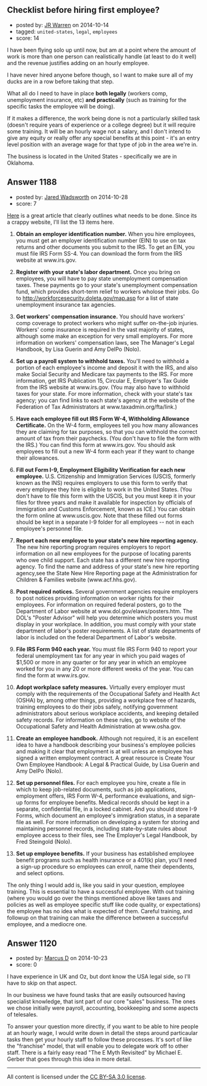 ## Checklist before hiring first employee?

- posted by: [JR Warren](https://stackexchange.com/users/1866317/jr-warren) on 2014-10-14
- tagged: `united-states`, `legal`, `employees`
- score: 14

I have been flying solo up until now, but am at a point where the amount of work is more than one person can realistically handle (at least to do it well) and the revenue justifies adding on an hourly employee.

I have never hired anyone before though, so I want to make sure all of my ducks are in a row before taking that step.

What all do I need to have in place **both legally** (workers comp, unemployment insurance, etc) **and practically** (such as training for the specific tasks the employee will be doing).


If it makes a difference, the work being done is not a particularly skilled task (doesn't require years of experience or a college degree) but it will require some training. It will be an hourly wage not a salary, and I don't intend to give any equity or really offer any special benefits at this point - it's an entry level position with an average wage for that type of job in the area we're in.

The business is located in the United States - specifically we are in Oklahoma. 


## Answer 1188

- posted by: [Jared Wadsworth](https://stackexchange.com/users/5056044/jared-wadsworth) on 2014-10-28
- score: 7

<p><a href="http://www.nolo.com/legal-encyclopedia/hiring-first-employee-13-things-29463.html">Here</a> is a great article that clearly outlines what needs to be done. Since its a crappy website, I'll list the 13 items here.</p>

<ol>
<li><p><strong>Obtain an employer identification number.</strong>
When you hire employees, you must get an employer identification number (EIN) to use on tax returns and other documents you submit to the IRS. To get an EIN, you must file IRS Form SS-4. You can download the form from the IRS website at www.irs.gov.</p></li>
<li><p><strong>Register with your state's labor department.</strong>
Once you bring on employees, you will have to pay state unemployment compensation taxes. These payments go to your state's unemployment compensation fund, which provides short-term relief to workers wholose their jobs. Go to <a href="http://workforcesecurity.doleta.gov/map.asp">http://workforcesecurity.doleta.gov/map.asp</a> for a list of state unemployment insurance tax agencies.</p></li>
<li><p><strong>Get workers' compensation insurance.</strong>
You should have workers' comp coverage to protect workers who might suffer on-the-job injuries. Workers' comp insurance is required in the vast majority of states, although some make an exception for very small employers. For more information on workers' compensation laws, see The Manager's Legal Handbook, by Lisa Guerin and Amy DelPo (Nolo).</p></li>
<li><p><strong>Set up a payroll system to withhold taxes.</strong>
You'll need to withhold a portion of each employee's income and deposit it with the IRS, and also make Social Security and Medicare tax payments to the IRS. For more information, get IRS Publication 15, Circular E, Employer's Tax Guide from the IRS website at www.irs.gov. (You may also have to withhold taxes for your state. For more information, check with your state's tax agency; you can find links to each state's agency at the website of the Federation of Tax Administrators at www.taxadmin.org/fta/link.)</p></li>
<li><p><strong>Have each employee fill out IRS Form W-4, Withholding Allowance Certificate.</strong>
On the W-4 form, employees tell you how many allowances they are claiming for tax purposes, so that you can withhold the correct amount of tax from their paychecks. (You don't have to file the form with the IRS.) You can find this form at www.irs.gov. You should ask employees to fill out a new W-4 form each year if they want to change their allowances.</p></li>
<li><p><strong>Fill out Form I-9, Employment Eligibility Verification for each new employee.</strong>
U.S. Citizenship and Immigration Services (USCIS, formerly known as the INS) requires employers to use this form to verify that every employee they hire is eligible to work in the United States. (You don't have to file this form with the USCIS, but you must keep it in your files for three years and make it available for inspection by officials of Immigration and Customs Enforcement, known as ICE.) You can obtain the form online at www.uscis.gov. Note that these filled out forms should be kept in a separate I-9 folder for all employees -- not in each employee's personnel file.</p></li>
<li><p><strong>Report each new employee to your state's new hire reporting agency.</strong>
The new hire reporting program requires employers to report information on all new employees for the purpose of locating parents who owe child support. Each state has a different new hire reporting agency. To find the name and address of your state's new hire reporting agency,see the State New Hire Reporting page at the Administration for Children &amp; Families website (www.acf.hhs.gov).</p></li>
<li><p><strong>Post required notices.</strong>
Several government agencies require employers to post notices providing information on worker rights for their employees. For information on required federal posters, go to the Department of Labor website at www.dol.gov/elaws/posters.htm. The DOL's "Poster Advisor" will help you determine which posters you must display in your workplace. In addition, you must comply with your state department of labor's poster requirements. A list of state departments of labor is included on the federal Department of Labor's website.</p></li>
<li><p><strong>File IRS Form 940 each year.</strong>
You must file IRS Form 940 to report your federal unemployment tax for any year in which you paid wages of $1,500 or more in any quarter or for any year in which an employee worked for you in any 20 or more different weeks of the year. You can find the form at www.irs.gov.</p></li>
<li><p><strong>Adopt workplace safety measures.</strong>
Virtually every employer must comply with the requirements of the Occupational Safety and Health Act (OSHA) by, among other things, providing a workplace free of hazards, training employees to do their jobs safely, notifying government administrators about serious workplace accidents, and keeping detailed safety records. For information on these rules, go to website of the Occupational Safety and Health Administration at www.osha.gov.</p></li>
<li><p><strong>Create an employee handbook.</strong>
Although not required, it is an excellent idea to have a handbook describing your business's employee policies and making it clear that employment is at will unless an employee has signed a written employment contract. A great resource is Create Your Own Employee Handbook: A Legal &amp; Practical Guide, by Lisa Guerin and Amy DelPo (Nolo).</p></li>
<li><p><strong>Set up personnel files.</strong>
For each employee you hire, create a file in which to keep job-related documents, such as job applications, employment offers, IRS Form W-4, performance evaluations, and sign-up forms for employee benefits. Medical records should be kept in a separate, confidential file, in a locked cabinet. And you should store I-9 Forms, which document an employee's immigration status, in a separate file as well. For more information on developing a system for storing and maintaining personnel records, including state-by-state rules about employee access to their files, see The Employer's Legal Handbook, by Fred Steingold (Nolo).</p></li>
<li><p><strong>Set up employee benefits.</strong>
If your business has established employee benefit programs such as health insurance or a 401(k) plan, you'll need a sign-up procedure so employees can enroll, name their dependents, and select options.</p></li>
</ol>

<p>The only thing I would add is, like you said in your question, employee training. This is essential to have a successful employee. With out training (where you would go over the things mentioned above like taxes and policies as well as employee specific stuff like code quality, or expectations) the employee has no idea what is expected of them. Careful training, and followup on that training can make the difference between a successful employee, and a mediocre one.</p>



## Answer 1120

- posted by: [Marcus D](https://stackexchange.com/users/258531/marcus-d) on 2014-10-23
- score: 0

I have experience in UK and Oz, but dont know the USA legal side, so I'll have to skip on that aspect.

In our business we have found tasks that are easily outsourced having specialist knowledge, that isnt part of our core "sales" business. The ones we chose initially were payroll, accounting, bookkeeping and some aspects of telesales.

To answer your question more directly, if you want to be able to hire people at an hourly wage, I would write down in detail the steps around particaular tasks then get your hourly staff to follow these processes. It's sort of like the "franchise" model, that will enable you to delegate work off to other staff. There is a fairly easy read "The E Myth Revisited" by Michael E. Gerber that goes through this idea in more detail.



---

All content is licensed under the [CC BY-SA 3.0 license](https://creativecommons.org/licenses/by-sa/3.0/).
